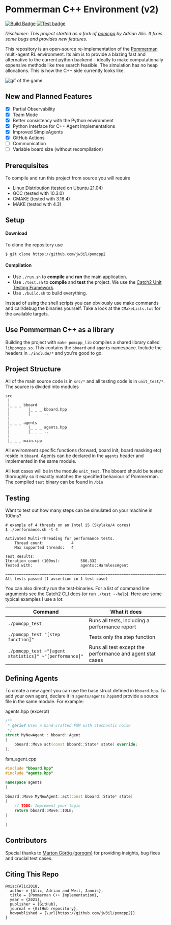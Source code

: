 # Pommerman C++ Environment (v2)

[![Build Badge](https://github.com/jw3il/pomcpp2/workflows/build/badge.svg)](https://github.com/jw3il/pomcpp2/actions?query=workflow%3Abuild) 
[![Test badge](https://github.com/jw3il/pomcpp2/workflows/test/badge.svg)](https://github.com/jw3il/pomcpp2/actions?query=workflow%3Atest)

*Disclaimer: This project started as a fork of [pomcpp](https://github.com/m2q/pomcpp) by Adrian Alic. It fixes some bugs and provides new features.*

This repository is an open-source re-implementation of the [Pommerman](https://www.pommerman.com/) multi-agent RL environment. Its aim is to provide a blazing fast and alternative to the current python backend - ideally to make computationally expensive methods like tree search feasible. The simulation has no heap allocations. This is how the C++ side currently looks like.

![gif of the game](docs/gifs/08_08.gif)

## New and Planned Features
- [x] Partial Observability
- [x] Team Mode
- [x] Better consistency with the Python environment
- [x] Python Interface for C++ Agent Implementations
- [x] Improved SimpleAgents
- [x] GitHub Actions
- [ ] Communication
- [ ] Variable board size (without recompilation)

## Prerequisites

To compile and run this project from source you will require

- Linux Distribution (tested on Ubuntu 21.04)
- GCC (tested with 10.3.0)
- CMAKE (tested with 3.18.4)
- MAKE (tested with 4.3)

## Setup

#### Download

To clone the repository use

```
$ git clone https://github.com/jw3il/pomcpp2
```

#### Compilation

* Use `./run.sh` to **compile** and **run** the main application.
* Use `./test.sh` to **compile** and **test** the project. We use the [Catch2 Unit Testing Framework](https://github.com/catchorg/Catch2).
* Use `./build.sh` to build everything.

Instead of using the shell scripts you can obviously use make commands and call/debug the binaries yourself. Take a look at the `CMakeLists.txt` for the available targets.

## Use Pommerman C++ as a library

Building the project with `make pomcpp_lib` compiles a shared library called `libpomcpp.so`. This contains the `bboard` and `agents` namespace. Include the headers in `./include/*` and you're good to go.

## Project Structure

All of the main source code is in `src/*` and all testing code is in `unit_test/*`. The source is divided into modules

```
src
 |
 |_ _ _ bboard
 |        |_ _ _ bboard.hpp
 |        |_ _ _ ..
 |
 |_ _ _ agents
 |        |_ _ _ agents.hpp
 |        |_ _ _ ..
 |
 |_ _ _ main.cpp
```

All environment specific functions (forward, board init, board masking etc) reside in `bboard`. Agents can be declared
in the `agents` header and implemented in the same module.

All test cases will be in the module `unit_test`. The bboard should be tested thoroughly so it exactly matches the specified behaviour of Pommerman. The compiled `test` binary can be found in `/bin`

## Testing

Want to test out how many steps can be simulated on your machine in 100ms?

```
# example of 4 threads on an Intel i5 (Skylake/4 cores)
$ ./performance.sh -t 4 

Activated Multi-Threading for performance tests. 
	Thread count:            4
	Max supported threads:   4

Test Results:
Iteration count (100ms):         586.332
Tested with:                     agents::HarmlessAgent

===============================================================================
All tests passed (1 assertion in 1 test case)

```
You can also directly run the test-binaries. For a list of command line arguments
see the Catch2 CLI docs (or run `./test --help`). Here are some typical examples
I use a lot:

| Command | What it does |
| ------- | ------------ |
| `./pomcpp_test`  | Runs all tests, including a performance report |
| `./pomcpp_test "[step function]"` | Tests only the step function  |
| `./pomcpp_test ~"[agent statistics]" ~"[performance]"` | Runs all test except the performance and agent stat cases |

## Defining Agents

To create a new agent you can use the base struct defined in `bboard.hpp`. To add your own agent, declare it in
`agents/agents.hpp`and provide a source file in the same module. For example:

agents.hpp (excerpt)
```C++
/**
 * @brief Uses a hand-crafted FSM with stochastic noise
 */
struct MyNewAgent : bboard::Agent
{
    bboard::Move act(const bboard::State* state) override;
};
```

fsm_agent.cpp
```C++
#include "bboard.hpp"
#include "agents.hpp"

namespace agents
{

bboard::Move MyNewAgent::act(const bboard::State* state)
{
    // TODO: Implement your logic
    return bboard::Move::IDLE;
}

}
```

## Contributors

Special thanks to [Márton Görög (gorogm)](https://github.com/gorogm) for providing insights, bug fixes and crucial test cases.


## Citing This Repo

```
@misc{Alic2018,
  author = {Alic, Adrian and Weil, Jannis},
  title = {Pommerman C++ Implementation},
  year = {2021},
  publisher = {GitHub},
  journal = {GitHub repository},
  howpublished = {\url{https://github.com/jw3il/pomcpp2}}
}

```

